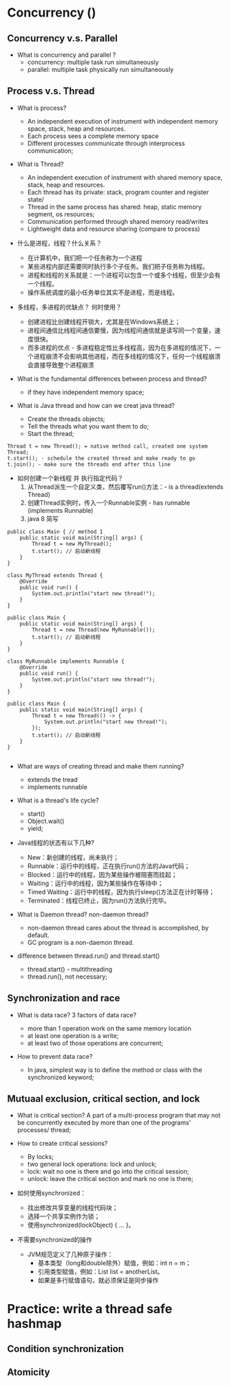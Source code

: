 # Concurrency ()

## Concurrency v.s. Parallel
- What is concurrency and parallel ?
    - concurrency: multiple task run simultaneously
    - parallel: multiple task physically run simultaneously


    
    
## Process v.s. Thread
- What is process?
    - An independent execution of instrument with independent memory space, stack, heap and resources.
    - Each process sees a complete memory space
    - Different processes communicate through interprocess communication;

- What is Thread?
    - An independent execution of instrument with shared memory space, stack, heap and resources.
    - Each thread has its private: stack, program counter and register state/
    - Thread in the same process has shared: heap, static memory segment, os resources;
    - Communication performed through shared memory read/writes
    - Lightweight data and resource sharing (compare to process)
    
- 什么是进程，线程？什么关系？
    - 在计算机中，我们把一个任务称为一个进程
    - 某些进程内部还需要同时执行多个子任务。我们把子任务称为线程。
    - 进程和线程的关系就是：一个进程可以包含一个或多个线程，但至少会有一个线程。
    - 操作系统调度的最小任务单位其实不是进程，而是线程。    

- 多线程，多进程的优缺点？ 何时使用？
    - 创建进程比创建线程开销大，尤其是在Windows系统上；
    - 进程间通信比线程间通信要慢，因为线程间通信就是读写同一个变量，速度很快。
    - 而多进程的优点 - 多进程稳定性比多线程高，因为在多进程的情况下，一个进程崩溃不会影响其他进程，而在多线程的情况下，任何一个线程崩溃会直接导致整个进程崩溃

- What is the fundamental differences between process and thread?
    - if they have independent memory space;
    
- What is Java thread and how can we creat java thread?
    - Create the threads objects;
    - Tell the threads what you want them to do;
    - Start the thread;
````
Thread t = new Thread(); = native method call, created one system Thread;
t.start(); - schedule the created thread and make ready to go
t.join(); - make sure the threads end after this line

````
- 如何创建一个新线程 并 执行指定代码？
    1. 从Thread派生一个自定义类，然后覆写run()方法：- is a thread(extends Thread)
    2. 创建Thread实例时，传入一个Runnable实例 - has runnable (implements Runnable)
    3. java 8 简写
````
public class Main { // method 1
    public static void main(String[] args) {
        Thread t = new MyThread();
        t.start(); // 启动新线程
    }
}

class MyThread extends Thread {
    @Override
    public void run() {
        System.out.println("start new thread!");
    }
}
````    
````
public class Main {
    public static void main(String[] args) {
        Thread t = new Thread(new MyRunnable());
        t.start(); // 启动新线程
    }
}

class MyRunnable implements Runnable {
    @Override
    public void run() {
        System.out.println("start new thread!");
    }
}
````  
````
public class Main {
    public static void main(String[] args) {
        Thread t = new Thread(() -> {
            System.out.println("start new thread!");
        });
        t.start(); // 启动新线程
    }
}


````
- What are ways of creating thread and make them running?
    - extends the tread
    - implements runnable

- What is a thread's life cycle?
    - start()
    - Object.wait()
    - yield;
  
- Java线程的状态有以下几种? 
    - New：新创建的线程，尚未执行；
    - Runnable：运行中的线程，正在执行run()方法的Java代码；
    - Blocked：运行中的线程，因为某些操作被阻塞而挂起；
    - Waiting：运行中的线程，因为某些操作在等待中；
    - Timed Waiting：运行中的线程，因为执行sleep()方法正在计时等待；
    - Terminated：线程已终止，因为run()方法执行完毕。

- What is Daemon thread? non-daemon thread?
    - non-daemon thread cares about the thread is accomplished, by default.
    - GC program is a non-daemon thread. 
    
- difference between thread.run() and thread.start()
    - thread.start() - multithreading
    - thread.run(), not necessary;
    
## Synchronization and race
- What is data race? 3 factors of data race?
    - more than 1 operation work on the same memory location
    - at least one operation is a write;
    - at least two of those operations are concurrent;

- How to prevent data race?
  - In java, simplest way is to define the method or class with the synchronized keyword;


## Mutuaal exclusion, critical section, and lock
- What is critical section?
    A part of a multi-process program that may not be concurrently executed by more than one of the programs' processes/ thread;

- How to create critical sessions?
    - By locks;
    - two general lock operations: lock and unlock;
    - lock: wait no one is there and go into the critical session;
    - unlock: leave the critical section and mark no one is there;

- 如何使用synchronized：
    - 找出修改共享变量的线程代码块；
    - 选择一个共享实例作为锁；
    - 使用synchronized(lockObject) { ... }。
    
- 不需要synchronized的操作
    - JVM规范定义了几种原子操作：
        - 基本类型（long和double除外）赋值，例如：int n = m；
        - 引用类型赋值，例如：List<String> list = anotherList。
        - 如果是多行赋值语句，就必须保证是同步操作
        
# Practice: write a thread safe hashmap

## Condition synchronization

## Atomicity